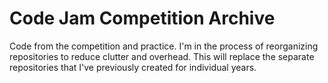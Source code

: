# Code Jam Competition Archive
Code from the competition and practice. I'm in the process of reorganizing repositories to reduce clutter and overhead.
This will replace the separate repositories that I've previously created for individual years.
